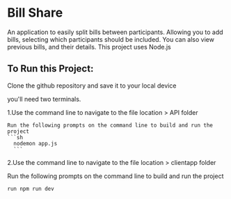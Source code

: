 # Bill Share
An application to easily split bills between participants. Allowing you to add bills, selecting which participants should be included. You can also view previous bills, and their details.
This project uses Node.js

## To Run this Project:
Clone the github repository and save it to your local device

you'll need two terminals. 

1.Use the command line to navigate to the file location > API folder

	Run the following prompts on the command line to build and run the project
	```sh
	  nodemon app.js
	  ```

2.Use the command line to navigate to the file location > clientapp folder

  Run the following prompts on the command line to build and run the project
  ```sh
  run npm run dev
  ```
